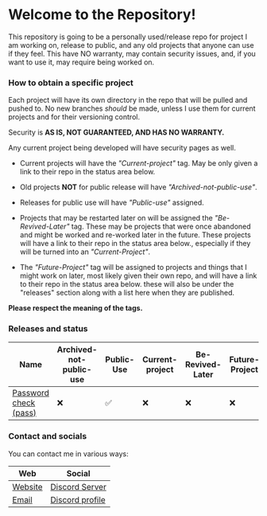 # Welcome to the Repository!
This repository is going to be a personally used/release repo for project I am working on, release to public, and any old projects that anyone can use if they feel. This have NO warranty, may contain security issues, and, if you want to use it, may require being worked on.

### How to obtain a specific project
Each project will have its own directory in the repo that will be pulled and pushed to. No new branches *should* be made, unless I use them for current projects and for their versioning control.

Security is **AS IS, NOT GUARANTEED, AND HAS NO WARRANTY.**

Any current project being developed will have security pages as well.

- Current projects will have the *"Current-project"* tag. May be only given a link to their repo in the status area below.

- Old projects **NOT** for public release will have *"Archived-not-public-use"*.

- Releases for public use will have *"Public-use"* assigned.

- Projects that may be restarted later on will be assigned the *"Be-Revived-Later"* tag. These may be projects that were once abandoned and might be worked and re-worked later in the future. These projects will have a link to their repo in the status area below., especially if they will be turned into an *"Current-Project"*.

- The *"Future-Project"* tag will be assigned to projects and things that I might work on later, most likely given their own repo, and will have a link to their repo in the status area below.
these will also be under the "releases" section along with a list here when they are published.

**Please respect the meaning of the tags.**

### Releases and status

| Name | Archived-not-public-use | Public-Use | Current-project | Be-Revived-Later | Future-Project |
| --- | --- | --- | --- | --- | --- |
| [Password check (pass)](https://github.com/loganDag/loganDag2/tree/dev/pass) | :x: | :white_check_mark: | :x: | :x: | :x: |

### Contact and socials
You can contact me in various ways:

| Web     | Social          |
| ------- | --------------- |
| [Website](https://logandag.dev) | [Discord Server](https://discord.gg/ZdZ6VAEgtZ)  |
| [Email](mailto:logandagdev@outlook.com)   | [Discord profile](https://discord.com/users/1408371149305413683) |

